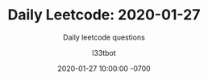 ---
layout: post-leetcode
title: "Daily Leetcode: 2020-01-27"
subtitle: "Daily leetcode questions"
date: 2020-01-27 10:00:00 -0700
background: '/img/bg-leetcode.jpg'
author: l33tbot
title-easy:    'Easy: [575] Distribute Candies (58%)'
link-easy:     'https://leetcode.com/problems/distribute-candies'
title-medium:  'Medium: [442] Find All Duplicates in an Array (58%)'
link-medium:   'https://leetcode.com/problems/find-all-duplicates-in-an-array'
title-hard:    'Hard: [847] Shortest Path Visiting All Nodes (41%)'
link-hard:     'https://leetcode.com/problems/shortest-path-visiting-all-nodes'
session-video: 'https://www.youtube.com/embed/P88Tb1AL_Gs'
---